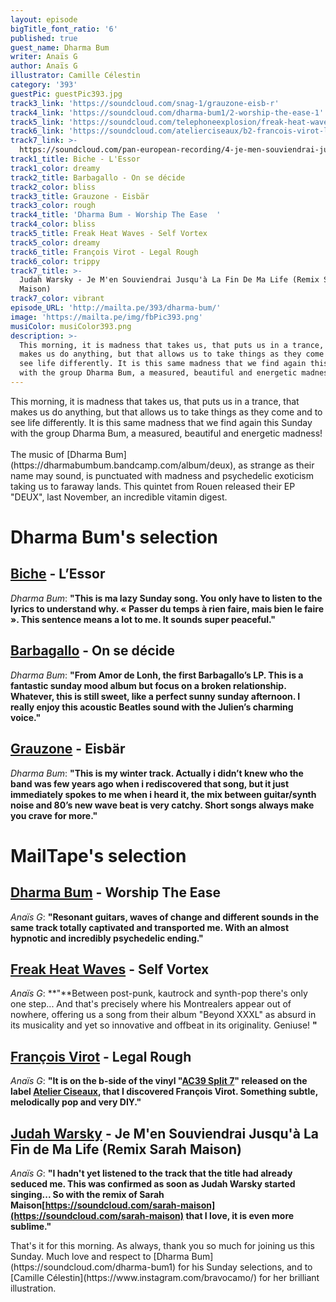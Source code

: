```yaml
---
layout: episode
bigTitle_font_ratio: '6'
published: true
guest_name: Dharma Bum
writer: Anaïs G
author: Anaïs G
illustrator: Camille Célestin
category: '393'
guestPic: guestPic393.jpg
track3_link: 'https://soundcloud.com/snag-1/grauzone-eisb-r'
track4_link: 'https://soundcloud.com/dharma-bum1/2-worship-the-ease-1'
track5_link: 'https://soundcloud.com/telephoneexplosion/freak-heat-waves-self-vortex'
track6_link: 'https://soundcloud.com/atelierciseaux/b2-francois-virot-legal-rough'
track7_link: >-
  https://soundcloud.com/pan-european-recording/4-je-men-souviendrai-jusqua-la?in=pan-european-recording/sets/maintenant
track1_title: Biche - L'Essor
track1_color: dreamy
track2_title: Barbagallo - On se décide
track2_color: bliss
track3_title: Grauzone - Eisbär
track3_color: rough
track4_title: 'Dharma Bum - Worship The Ease  '
track4_color: bliss
track5_title: Freak Heat Waves - Self Vortex
track5_color: dreamy
track6_title: François Virot - Legal Rough
track6_color: trippy
track7_title: >-
  Judah Warsky - Je M'en Souviendrai Jusqu'à La Fin De Ma Life (Remix Sarah
  Maison)
track7_color: vibrant
episode_URL: 'http://mailta.pe/393/dharma-bum/'
image: 'https://mailta.pe/img/fbPic393.png'
musiColor: musiColor393.png
description: >-
  This morning, it is madness that takes us, that puts us in a trance, that
  makes us do anything, but that allows us to take things as they come and to
  see life differently. It is this same madness that we find again this Sunday
  with the group Dharma Bum, a measured, beautiful and energetic madness!
---
```


<p id="introduction">This morning, it is madness that takes us, that puts us in a trance, that makes us do anything, but that allows us to take things as they come and to see life differently. It is this same madness that we find again this Sunday with the group Dharma Bum, a measured, beautiful and energetic madness!
<br><br>
The music of [Dharma Bum](https://dharmabumbum.bandcamp.com/album/deux), as strange as their name may sound, is punctuated with madness and psychedelic exoticism taking us to faraway lands. This quintet from Rouen released their EP "DEUX", last November, an incredible vitamin digest.  
</p>


# Dharma Bum's selection

##  [Biche](https://www.facebook.com/bichemusic) - L’Essor  
_Dharma Bum_: **"**This is ma lazy Sunday song. You only have to listen to the lyrics to understand why. « Passer du temps à rien faire, mais bien le faire ». This sentence means a lot to me. It sounds super peaceful.**"**

##  [Barbagallo](http://www.barbagallo.fr/) - On se décide 
_Dharma Bum_: **"**From Amor de Lonh, the first Barbagallo’s LP. This is a fantastic sunday mood album but focus on a broken relationship. Whatever, this is still sweet, like a perfect sunny sunday afternoon. I really enjoy this acoustic Beatles sound with the Julien’s charming voice.**"**

##  [Grauzone](https://fr.wikipedia.org/wiki/Grauzone) - Eisbär 
_Dharma Bum_: **"**This is my winter track. Actually i didn’t knew who the band was few years ago when i rediscovered that song, but it just immediately spokes to me when i heard it, the mix between guitar/synth noise and 80’s new wave beat is very catchy. Short songs always make you crave for more.**"**


# MailTape's selection

## [Dharma Bum](https://soundcloud.com/dharma-bum1)  - Worship The Ease
_Anaïs G_: **"**Resonant guitars, waves of change and different sounds in the same track totally captivated and transported me. With an almost hypnotic and incredibly psychedelic ending.**"**

## [Freak Heat Waves](https://freakheatwaves.bandcamp.com/album/beyond-xxxl) - Self Vortex
_Anaïs G_: **"**Between post-punk, kautrock and synth-pop there's only one step... And that's precisely where his Montrealers appear out of nowhere, offering us a song from their album "Beyond XXXL" as absurd in its musicality and yet so innovative and offbeat in its originality. Geniuse! **"**

## [François Virot](https://soundcloud.com/francoisvirot) - Legal Rough 
_Anaïs G_: **"**It is on the b-side of the vinyl "[AC39 Split 7](https://soundcloud.com/atelierciseaux/sets/ac39-francois-virot-phern-1)" released on the label [Atelier Ciseaux](https://soundcloud.com/atelierciseaux), that I discovered François Virot. Something subtle, melodically pop and very DIY.**"**

## [Judah Warsky](https://soundcloud.com/judahwarsky) - Je M'en Souviendrai Jusqu'à La Fin de Ma Life (Remix Sarah Maison)
_Anaïs G_: **"**I hadn't yet listened to the track that the title had already seduced me. This was confirmed as soon as Judah Warsky started singing... So with the remix of Sarah Maison[https://soundcloud.com/sarah-maison](https://soundcloud.com/sarah-maison) that I love, it is even more sublime.**"**


<p id="outroduction"> That's it for this morning. As always, thank you so much for joining us this Sunday. Much love and respect to [Dharma Bum](https://soundcloud.com/dharma-bum1) for his Sunday selections, and to [Camille Célestin](https://www.instagram.com/bravocamo/) for her brilliant illustration.</p>
